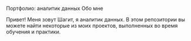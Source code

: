 Портфолио: аналитик данных
Обо мне

Привет! Меня зовут Шагит, я аналитик данных. В этом репозитории вы можете найти некоторые из моих проектов, выполненных во время обучения и практики.

